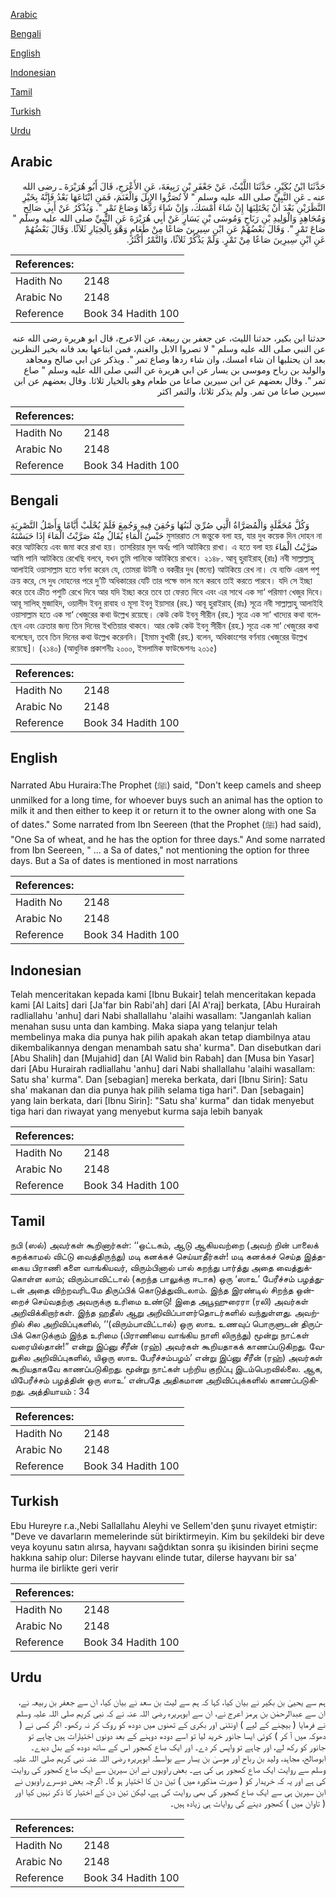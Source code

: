[Arabic](#arabic)

[Bengali](#bengali)

[English](#english)

[Indonesian](#indonesian)

[Tamil](#tamil)

[Turkish](#turkish)

[Urdu](#urdu)

## Arabic


<div dir="rtl" lang="ar" style={{fontSize:'larger',backgroundColor:'#f8f9fa',padding:20}}>
حَدَّثَنَا ابْنُ بُكَيْرٍ، حَدَّثَنَا اللَّيْثُ، عَنْ جَعْفَرِ بْنِ رَبِيعَةَ، عَنِ الأَعْرَجِ، قَالَ أَبُو هُرَيْرَةَ ـ رضى الله عنه ـ عَنِ النَّبِيِّ صلى الله عليه وسلم ‏"‏ لاَ تُصَرُّوا الإِبِلَ وَالْغَنَمَ، فَمَنِ ابْتَاعَهَا بَعْدُ فَإِنَّهُ بِخَيْرِ النَّظَرَيْنِ بَعْدَ أَنْ يَحْتَلِبَهَا إِنْ شَاءَ أَمْسَكَ، وَإِنْ شَاءَ رَدَّهَا وَصَاعَ تَمْرٍ ‏"‏‏.‏ وَيُذْكَرُ عَنْ أَبِي صَالِحٍ وَمُجَاهِدٍ وَالْوَلِيدِ بْنِ رَبَاحٍ وَمُوسَى بْنِ يَسَارٍ عَنْ أَبِي هُرَيْرَةَ عَنِ النَّبِيِّ صلى الله عليه وسلم ‏"‏ صَاعَ تَمْرٍ ‏"‏‏.‏ وَقَالَ بَعْضُهُمْ عَنِ ابْنِ سِيرِينَ صَاعًا مِنْ طَعَامٍ وَهْوَ بِالْخِيَارِ ثَلاَثًا‏.‏ وَقَالَ بَعْضُهُمْ عَنِ ابْنِ سِيرِينَ صَاعًا مِنْ تَمْرٍ‏.‏ وَلَمْ يَذْكُرْ ثَلاَثًا، وَالتَّمْرُ أَكْثَرُ‏.‏
</div>
<div style={{backgroundColor:'#f8f9fa',padding:20, marginBottom: 10}}><table> <thead> <tr> <th>References:</th> <th></th> </tr> </thead> <tbody><tr><td>Hadith No</td><td>2148</td></tr><tr><td>Arabic No</td><td>2148</td></tr><tr><td>Reference</td><td>Book 34 Hadith 100</td></tr></tbody></table></div>


<div dir="rtl" lang="ar" style={{fontSize:'larger',backgroundColor:'#f8f9fa',padding:20}}>
حدثنا ابن بكير، حدثنا الليث، عن جعفر بن ربيعة، عن الاعرج، قال ابو هريرة رضى الله عنه عن النبي صلى الله عليه وسلم " لا تصروا الابل والغنم، فمن ابتاعها بعد فانه بخير النظرين بعد ان يحتلبها ان شاء امسك، وان شاء ردها وصاع تمر ". ويذكر عن ابي صالح ومجاهد والوليد بن رباح وموسى بن يسار عن ابي هريرة عن النبي صلى الله عليه وسلم " صاع تمر ". وقال بعضهم عن ابن سيرين صاعا من طعام وهو بالخيار ثلاثا. وقال بعضهم عن ابن سيرين صاعا من تمر. ولم يذكر ثلاثا، والتمر اكثر
</div>
<div style={{backgroundColor:'#f8f9fa',padding:20, marginBottom: 10}}><table> <thead> <tr> <th>References:</th> <th></th> </tr> </thead> <tbody><tr><td>Hadith No</td><td>2148</td></tr><tr><td>Arabic No</td><td>2148</td></tr><tr><td>Reference</td><td>Book 34 Hadith 100</td></tr></tbody></table></div>

## Bengali


<div dir="ltr" lang="bn" style={{fontSize:'larger',backgroundColor:'#f8f9fa',padding:20}}>
وَكُلَّ مُحَفَّلَةٍ وَالْمُصَرَّاةُ الَّتِي صُرِّيَ لَبَنُهَا وَحُقِنَ فِيهِ وَجُمِعَ فَلَمْ يُحْلَبْ أَيَّامًا وَأَصْلُ التَّصْرِيَةِ حَبْسُ الْمَاءِ يُقَالُ مِنْهُ صَرَّيْتُ الْمَاءَ إِذَا حَبَسْتَهُ মুসাররাত সে জন্তুকে বলা হয়, যার দুধ কয়েক দিন দোহন না করে আটকিয়ে এবং জমা করে রাখা হয়। তাসরিয়ার মূল অর্থঃ পানি আটকিয়ে রাখা। এ হতে বলা হয় صَرَّيْتُ الْمَاءَ আমি পানি আটকিয়ে রেখেছি বলবে, যখন তুমি পানিকে আটকিয়ে রাখবে। ২১৪৮. আবূ হুরাইরাহ্ (রাঃ) নবী সাল্লাল্লাহু আলাইহি ওয়াসাল্লাম হতে বর্ণনা করেন যে, তোমরা উটনী ও বকরীর দুধ (স্তন্যে) আটকিয়ে রেখ না। যে ব্যক্তি এরূপ পশু ক্রয় করে, সে দুধ দোহনের পরে দু’টি অধিকারের যেটি তার পক্ষে ভাল মনে করবে তাই করতে পারবে। যদি সে ইচ্ছা করে তবে ক্রীত পশুটি রেখে দিবে আর যদি ইচ্ছা করে তবে তা ফেরত দিবে এবং এর সাথে এক সা‘ পরিমাণ খেজুর দিবে। আবূ সালিহ্ মুজাহিদ, ওয়ালীদ ইবনু রাবাহ ও মূসা ইবনু ইয়াসার (রহ.) আবূ হুরাইরাহ্ (রাঃ) সূত্রে নবী সাল্লাল্লাহু আলাইহি ওয়াসাল্লাম হতে এক সা‘ খেজুরের কথা উল্লেখ রয়েছে। কেউ কেউ ইবনু সীরীন (রহ.) সূত্রে এক সা‘ খাদ্যের কথা বলেছেন এবং ক্রেতার জন্য তিন দিনের ইখতিয়ার থাকবে। আর কেউ কেউ ইবনু সীরীন (রহ.) সূত্রে এক সা‘ খেজুরের কথা বলেছেন, তবে তিন দিনের কথা উল্লেখ করেননি। [ইমাম বুখারী (রহ.) বলেন, অধিকাংশের বর্ণনায় খেজুরের উল্লেখ রয়েছে]। (২১৪০) (আধুনিক প্রকাশনীঃ ২০০০, ইসলামিক ফাউন্ডেশনঃ ২০১৫)
</div>
<div style={{backgroundColor:'#f8f9fa',padding:20, marginBottom: 10}}><table> <thead> <tr> <th>References:</th> <th></th> </tr> </thead> <tbody><tr><td>Hadith No</td><td>2148</td></tr><tr><td>Arabic No</td><td>2148</td></tr><tr><td>Reference</td><td>Book 34 Hadith 100</td></tr></tbody></table></div>

## English


<div dir="ltr" lang="en" style={{fontSize:'larger',backgroundColor:'#f8f9fa',padding:20}}>
Narrated Abu Huraira:The Prophet (ﷺ) said, "Don't keep camels and sheep unmilked for a long time, for whoever buys such an animal has the option to milk it and then either to keep it or return it to the owner along with one Sa of dates." Some narrated from Ibn Seereen (that the Prophet (ﷺ) had said), "One Sa of wheat, and he has the option for three days." And some narrated from Ibn Seereen, " ... a Sa of dates," not mentioning the option for three days. But a Sa of dates is mentioned in most narrations
</div>
<div style={{backgroundColor:'#f8f9fa',padding:20, marginBottom: 10}}><table> <thead> <tr> <th>References:</th> <th></th> </tr> </thead> <tbody><tr><td>Hadith No</td><td>2148</td></tr><tr><td>Arabic No</td><td>2148</td></tr><tr><td>Reference</td><td>Book 34 Hadith 100</td></tr></tbody></table></div>

## Indonesian


<div dir="ltr" lang="id" style={{fontSize:'larger',backgroundColor:'#f8f9fa',padding:20}}>
Telah menceritakan kepada kami [Ibnu Bukair] telah menceritakan kepada kami [Al Laits] dari [Ja'far bin Rabi'ah] dari [Al A'raj] berkata, [Abu Hurairah radliallahu 'anhu] dari Nabi shallallahu 'alaihi wasallam: "Janganlah kalian menahan susu unta dan kambing. Maka siapa yang telanjur telah membelinya maka dia punya hak pilih apakah akan tetap diambilnya atau dikembalikannya dengan menambah satu sha' kurma". Dan disebutkan dari [Abu Shalih] dan [Mujahid] dan [Al Walid bin Rabah] dan [Musa bin Yasar] dari [Abu Hurairah radliallahu 'anhu] dari Nabi shallallahu 'alaihi wasallam: Satu sha' kurma". Dan [sebagian] mereka berkata, dari [Ibnu Sirin]: Satu sha' makanan dan dia punya hak pilih selama tiga hari". Dan [sebagain] yang lain berkata, dari [Ibnu Sirin]: "Satu sha' kurma" dan tidak menyebut tiga hari dan riwayat yang menyebut kurma saja lebih banyak
</div>
<div style={{backgroundColor:'#f8f9fa',padding:20, marginBottom: 10}}><table> <thead> <tr> <th>References:</th> <th></th> </tr> </thead> <tbody><tr><td>Hadith No</td><td>2148</td></tr><tr><td>Arabic No</td><td>2148</td></tr><tr><td>Reference</td><td>Book 34 Hadith 100</td></tr></tbody></table></div>

## Tamil


<div dir="ltr" lang="ta" style={{fontSize:'larger',backgroundColor:'#f8f9fa',padding:20}}>
நபி (ஸல்) அவர்கள் கூறினார்கள்: ‘‘ஒட்டகம், ஆடு ஆகியவற்றை (அவற் றின் பாலைக் கறக்காமல் விட்டு வைத்திருந்து) மடி கனக்கச் செய்யாதீர்கள்! மடி கனக்கச் செய்த இத்தகைய பிராணி களை வாங்கியவர், விரும்பினால் பால் கறந்து பார்த்து அதை வைத்துக்கொள்ள லாம்; விரும்பாவிட்டால் (கறந்த பாலுக்கு ஈடாக) ஒரு ‘ஸாஉ’ பேரீச்சம் பழத்துடன் அதை விற்றவரிடமே திருப்பிக் கொடுத்துவிடலாம். இந்த இரண்டில் சிறந்த ஒன்றைச் செய்வதற்கு அவருக்கு உரிமை உண்டு! இதை அபூஹுரைரா (ரலி) அவர்கள் அறிவிக்கிறார்கள். இந்த ஹதீஸ் ஆறு அறிவிப்பாளர்தொடர்களில் வந்துள்ளது. அவற்றில் சில அறிவிப்புகளில், ‘‘(விரும்பாவிட்டால்) ஒரு ஸாஉ உணவுப் பொருளுடன் திருப்பிக் கொடுக்கும் இந்த உரிமை (பிராணியை வாங்கிய நாளி லிருந்து) மூன்று நாட்கள் வரையில்தான்!” என்று இப்னு சீரீன் (ரஹ்) அவர்கள் கூறியதாகக் காணப்படுகிறது. வேறுசில அறிவிப்புகளில், யிஒரு ஸாஉ பேரீச்சம்பழம்’ என்று இப்னு சீரீன் (ரஹ்) அவர்கள் கூறியதாகவே காணப்படுகிறது. மூன்று நாட்கள் பற்றிய குறிப்பு இடம்பெறவில்லை. ஆக, யிபேரீச்சம் பழத்தின் ஒரு ஸாஉ’ என்பதே அதிகமான அறிவிப்புக்களில் காணப்படுகிறது. அத்தியாயம் : 34
</div>
<div style={{backgroundColor:'#f8f9fa',padding:20, marginBottom: 10}}><table> <thead> <tr> <th>References:</th> <th></th> </tr> </thead> <tbody><tr><td>Hadith No</td><td>2148</td></tr><tr><td>Arabic No</td><td>2148</td></tr><tr><td>Reference</td><td>Book 34 Hadith 100</td></tr></tbody></table></div>

## Turkish


<div dir="ltr" lang="tr" style={{fontSize:'larger',backgroundColor:'#f8f9fa',padding:20}}>
Ebu Hureyre r.a.,Nebi Sallallahu Aleyhi ve Sellem'den şunu rivayet etmiştir: "Deve ve davarların memelerinde süt biriktirmeyin. Kim bu şekildeki bir deve veya koyunu satın alırsa, hayvanı sağdıktan sonra şu ikisinden birini seçme hakkına sahip olur: Dilerse hayvanı elinde tutar, dilerse hayvanı bir sa' hurma ile birlikte geri verir
</div>
<div style={{backgroundColor:'#f8f9fa',padding:20, marginBottom: 10}}><table> <thead> <tr> <th>References:</th> <th></th> </tr> </thead> <tbody><tr><td>Hadith No</td><td>2148</td></tr><tr><td>Arabic No</td><td>2148</td></tr><tr><td>Reference</td><td>Book 34 Hadith 100</td></tr></tbody></table></div>

## Urdu


<div dir="rtl" lang="ur" style={{fontSize:'larger',backgroundColor:'#f8f9fa',padding:20}}>
ہم سے یحییٰ بن بکیر نے بیان کیا، کہا کہ ہم سے لیث بن سعد نے بیان کیا، ان سے جعفر بن ربیعہ نے، ان سے عبدالرحمٰن بن ہرمز اعرج نے، ان سے ابوہریرہ رضی اللہ عنہ نے کہ نبی کریم صلی اللہ علیہ وسلم نے فرمایا ( بیچنے کے لیے ) اونٹنی اور بکری کے تھنوں میں دودھ کو روک کر نہ رکھو۔ اگر کسی نے ( دھوکہ میں آ کر ) کوئی ایسا جانور خرید لیا تو اسے دودھ دوہنے کے بعد دونوں اختیارات ہیں چاہے تو جانور کو رکھ لے، اور چاہے تو واپس کر دے۔ اور ایک صاع کھجور اس کے ساتھ دودھ کے بدل دیدے۔ ابوصالح، مجاہد، ولید بن رباح اور موسیٰ بن یسار سے بواسطہ ابوہریرہ رضی اللہ عنہ نبی کریم صلی اللہ علیہ وسلم سے روایت ایک صاع کھجور ہی کی ہے۔ بعض راویوں نے ابن سیرین سے ایک صاع کھجور کی روایت کی ہے اور یہ کہ خریدار کو ( صورت مذکورہ میں ) تین دن کا اختیار ہو گا۔ اگرچہ بعض دوسرے راویوں نے ابن سیرین ہی سے ایک صاع کھجور کی بھی روایت کی ہے، لیکن تین دن کے اختیار کا ذکر نہیں کیا اور ( تاوان میں ) کھجور دینے کی روایات ہی زیادہ ہیں۔
</div>
<div style={{backgroundColor:'#f8f9fa',padding:20, marginBottom: 10}}><table> <thead> <tr> <th>References:</th> <th></th> </tr> </thead> <tbody><tr><td>Hadith No</td><td>2148</td></tr><tr><td>Arabic No</td><td>2148</td></tr><tr><td>Reference</td><td>Book 34 Hadith 100</td></tr></tbody></table></div>